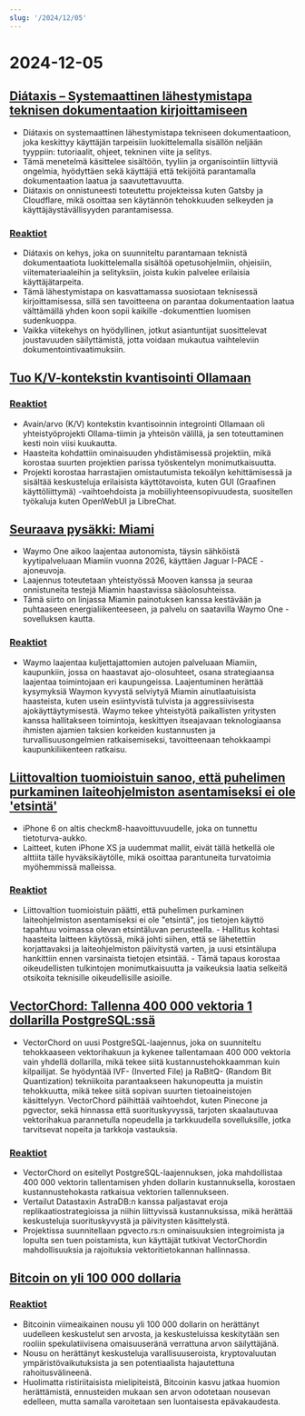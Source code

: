 ```yaml
---
slug: '/2024/12/05'
---
```


# 2024-12-05

## [Diátaxis – Systemaattinen lähestymistapa teknisen dokumentaation kirjoittamiseen](https://diataxis.fr/)

- Diátaxis on systemaattinen lähestymistapa tekniseen dokumentaatioon, joka keskittyy käyttäjän tarpeisiin luokittelemalla sisällön neljään tyyppiin: tutoriaalit, ohjeet, tekninen viite ja selitys.
- Tämä menetelmä käsittelee sisältöön, tyyliin ja organisointiin liittyviä ongelmia, hyödyttäen sekä käyttäjiä että tekijöitä parantamalla dokumentaation laatua ja saavutettavuutta.
- Diátaxis on onnistuneesti toteutettu projekteissa kuten Gatsby ja Cloudflare, mikä osoittaa sen käytännön tehokkuuden selkeyden ja käyttäjäystävällisyyden parantamisessa.

### [Reaktiot](https://news.ycombinator.com/item?id=42325011)

- Diátaxis on kehys, joka on suunniteltu parantamaan teknistä dokumentaatiota luokittelemalla sisältöä opetusohjelmiin, ohjeisiin, viitemateriaaleihin ja selityksiin, joista kukin palvelee erilaisia käyttäjätarpeita.
- Tämä lähestymistapa on kasvattamassa suosiotaan teknisessä kirjoittamisessa, sillä sen tavoitteena on parantaa dokumentaation laatua välttämällä yhden koon sopii kaikille -dokumenttien luomisen sudenkuoppa.
- Vaikka viitekehys on hyödyllinen, jotkut asiantuntijat suosittelevat joustavuuden säilyttämistä, jotta voidaan mukautua vaihteleviin dokumentointivaatimuksiin.

## [Tuo K/V-kontekstin kvantisointi Ollamaan](https://smcleod.net/2024/12/bringing-k/v-context-quantisation-to-ollama/)

### [Reaktiot](https://news.ycombinator.com/item?id=42323953)

- Avain/arvo (K/V) kontekstin kvantisoinnin integrointi Ollamaan oli yhteistyöprojekti Ollama-tiimin ja yhteisön välillä, ja sen toteuttaminen kesti noin viisi kuukautta.
- Haasteita kohdattiin ominaisuuden yhdistämisessä projektiin, mikä korostaa suurten projektien parissa työskentelyn monimutkaisuutta.
- Projekti korostaa harrastajien omistautumista tekoälyn kehittämisessä ja sisältää keskusteluja erilaisista käyttötavoista, kuten GUI (Graafinen käyttöliittymä) -vaihtoehdoista ja mobiiliyhteensopivuudesta, suositellen työkaluja kuten OpenWebUI ja LibreChat.

## [Seuraava pysäkki: Miami](https://waymo.com/blog/2024/12/next-stop-miami/)

- Waymo One aikoo laajentaa autonomista, täysin sähköistä kyytipalveluaan Miamiin vuonna 2026, käyttäen Jaguar I-PACE -ajoneuvoja.
- Laajennus toteutetaan yhteistyössä Mooven kanssa ja seuraa onnistuneita testejä Miamin haastavissa sääolosuhteissa.
- Tämä siirto on linjassa Miamin painotuksen kanssa kestävään ja puhtaaseen energialiikenteeseen, ja palvelu on saatavilla Waymo One -sovelluksen kautta.

### [Reaktiot](https://news.ycombinator.com/item?id=42328971)

- Waymo laajentaa kuljettajattomien autojen palveluaan Miamiin, kaupunkiin, jossa on haastavat ajo-olosuhteet, osana strategiaansa laajentaa toimintojaan eri kaupungeissa. Laajentuminen herättää kysymyksiä Waymon kyvystä selviytyä Miamin ainutlaatuisista haasteista, kuten usein esiintyvistä tulvista ja aggressiivisesta ajokäyttäytymisestä. Waymo tekee yhteistyötä paikallisten yritysten kanssa hallitakseen toimintoja, keskittyen itseajavaan teknologiaansa ihmisten ajamien taksien korkeiden kustannusten ja turvallisuusongelmien ratkaisemiseksi, tavoitteenaan tehokkaampi kaupunkiliikenteen ratkaisu.

## [Liittovaltion tuomioistuin sanoo, että puhelimen purkaminen laiteohjelmiston asentamiseksi ei ole 'etsintä'](https://www.techdirt.com/2024/12/04/federal-court-says-dismantling-a-phone-to-install-firmware-isnt-a-search-even-if-was-done-to-facilitate-a-search/)

- iPhone 6 on altis checkm8-haavoittuvuudelle, joka on tunnettu tietoturva-aukko.
- Laitteet, kuten iPhone XS ja uudemmat mallit, eivät tällä hetkellä ole alttiita tälle hyväksikäytölle, mikä osoittaa parantuneita turvatoimia myöhemmissä malleissa.

### [Reaktiot](https://news.ycombinator.com/item?id=42329005)

- Liittovaltion tuomioistuin päätti, että puhelimen purkaminen laiteohjelmiston asentamiseksi ei ole "etsintä", jos tietojen käyttö tapahtuu voimassa olevan etsintäluvan perusteella. - Hallitus kohtasi haasteita laitteen käytössä, mikä johti siihen, että se lähetettiin korjattavaksi ja laiteohjelmiston päivitystä varten, ja uusi etsintälupa hankittiin ennen varsinaista tietojen etsintää. - Tämä tapaus korostaa oikeudellisten tulkintojen monimutkaisuutta ja vaikeuksia laatia selkeitä otsikoita teknisille oikeudellisille asioille.

## [VectorChord: Tallenna 400 000 vektoria 1 dollarilla PostgreSQL:ssä](https://blog.pgvecto.rs/vectorchord-store-400k-vectors-for-1-in-postgresql)

- VectorChord on uusi PostgreSQL-laajennus, joka on suunniteltu tehokkaaseen vektorihakuun ja kykenee tallentamaan 400 000 vektoria vain yhdellä dollarilla, mikä tekee siitä kustannustehokkaamman kuin kilpailijat. Se hyödyntää IVF- (Inverted File) ja RaBitQ- (Random Bit Quantization) tekniikoita parantaakseen hakunopeutta ja muistin tehokkuutta, mikä tekee siitä sopivan suurten tietoaineistojen käsittelyyn. VectorChord päihittää vaihtoehdot, kuten Pinecone ja pgvector, sekä hinnassa että suorituskyvyssä, tarjoten skaalautuvaa vektorihakua parannetulla nopeudella ja tarkkuudella sovelluksille, jotka tarvitsevat nopeita ja tarkkoja vastauksia.

### [Reaktiot](https://news.ycombinator.com/item?id=42324059)

- VectorChord on esitellyt PostgreSQL-laajennuksen, joka mahdollistaa 400 000 vektorin tallentamisen yhden dollarin kustannuksella, korostaen kustannustehokasta ratkaisua vektorien tallennukseen.
- Vertailut Datastaxin AstraDB:n kanssa paljastavat eroja replikaatiostrategioissa ja niihin liittyvissä kustannuksissa, mikä herättää keskusteluja suorituskyvystä ja päivitysten käsittelystä.
- Projektissa suunnitellaan pgvecto.rs:n ominaisuuksien integroimista ja lopulta sen tuen poistamista, kun käyttäjät tutkivat VectorChordin mahdollisuuksia ja rajoituksia vektoritietokannan hallinnassa.

## [Bitcoin on yli 100 000 dollaria](https://www.tradingview.com/symbols/BTCUSD/)

### [Reaktiot](https://news.ycombinator.com/item?id=42324263)

- Bitcoinin viimeaikainen nousu yli 100 000 dollarin on herättänyt uudelleen keskustelut sen arvosta, ja keskusteluissa keskitytään sen rooliin spekulatiivisena omaisuuseränä verrattuna arvon säilyttäjänä.
- Nousu on herättänyt keskusteluja varallisuuseroista, kryptovaluutan ympäristövaikutuksista ja sen potentiaalista hajautettuna rahoitusvälineenä.
- Huolimatta ristiriitaisista mielipiteistä, Bitcoinin kasvu jatkaa huomion herättämistä, ennusteiden mukaan sen arvon odotetaan nousevan edelleen, mutta samalla varoitetaan sen luontaisesta epävakaudesta.

<head>
  <meta property="og:title" content="Diátaxis – Systemaattinen lähestymistapa teknisen dokumentaation kirjoittamiseen" />
  <meta property="og:type" content="website" />
  <meta property="og:image" content="https://og.cho.sh/api/og/?title=Di%C3%A1taxis%20%E2%80%93%20Systemaattinen%20l%C3%A4hestymistapa%20teknisen%20dokumentaation%20kirjoittamiseen&subheading=torstaina%205.%20joulukuuta%202024%3A%20Hacker%20News%20yhteenveto" />
</head>
